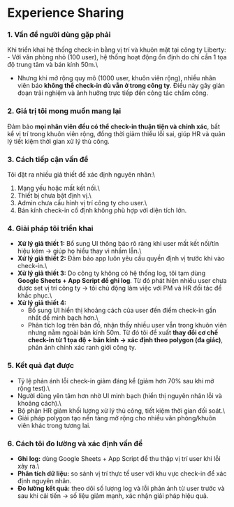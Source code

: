 # Experience Sharing

### 1. Vấn đề người dùng gặp phải

Khi triển khai hệ thống check-in bằng vị trí và khuôn mặt tại công ty
Liberty: - Với văn phòng nhỏ (100 user), hệ thống hoạt động ổn định do
chỉ cần 1 tọa độ trung tâm và bán kính 50m.\

- Nhưng khi mở rộng quy mô (1000 user, khuôn viên rộng), nhiều nhân viên
  báo **không thể check-in dù vẫn ở trong công ty**. Điều này gây gián
  đoạn trải nghiệm và ảnh hưởng trực tiếp đến công tác chấm công.

### 2. Giá trị tôi mong muốn mang lại

Đảm bảo **mọi nhân viên đều có thể check-in thuận tiện và chính xác**,
bất kể vị trí trong khuôn viên rộng, đồng thời giảm thiểu lỗi sai, giúp
HR và quản lý tiết kiệm thời gian xử lý thủ công.

### 3. Cách tiếp cận vấn đề

Tôi đặt ra nhiều giả thiết để xác định nguyên nhân:\

1. Mạng yếu hoặc mất kết nối.\
2. Thiết bị chưa bật định vị.\
3. Admin chưa cấu hình vị trí công ty cho user.\
4. Bán kính check-in cố định không phù hợp với diện tích lớn.

### 4. Giải pháp tôi triển khai

- **Xử lý giả thiết 1:** Bổ sung UI thông báo rõ ràng khi user mất kết
  nối/tín hiệu kém → giúp họ hiểu thay vì nhầm lẫn.\
- **Xử lý giả thiết 2:** Đảm bảo app luôn yêu cầu quyền định vị trước
  khi vào check-in.\
- **Xử lý giả thiết 3:** Do công ty không có hệ thống log, tôi tạm
  dùng **Google Sheets + App Script để ghi log**. Từ đó phát hiện
  nhiều user chưa được set vị trí công ty → tôi chủ động làm việc với
  PM và HR đối tác để khắc phục.\
- **Xử lý giả thiết 4:**
  - Bổ sung UI hiển thị khoảng cách của user đến điểm check-in gần
    nhất để minh bạch hơn.\
  - Phân tích log trên bản đồ, nhận thấy nhiều user vẫn trong khuôn
    viên nhưng nằm ngoài bán kính 50m. Từ đó tôi đề xuất **thay đổi
    cơ chế check-in từ 1 tọa độ + bán kính → xác định theo polygon
    (đa giác)**, phản ánh chính xác ranh giới công ty.

### 5. Kết quả đạt được

- Tỷ lệ phản ánh lỗi check-in giảm đáng kể (giảm hơn 70% sau khi mở
  rộng test).\
- Người dùng yên tâm hơn nhờ UI minh bạch (hiển thị nguyên nhân lỗi và
  khoảng cách).\
- Bộ phận HR giảm khối lượng xử lý thủ công, tiết kiệm thời gian đối
  soát.\
- Giải pháp polygon tạo nền tảng mở rộng cho nhiều văn phòng/khuôn
  viên khác trong tương lai.

### 6. Cách tôi đo lường và xác định vấn đề

- **Ghi log:** dùng Google Sheets + App Script để thu thập vị trí user
  khi lỗi xảy ra.\
- **Phân tích dữ liệu:** so sánh vị trí thực tế user với khu vực
  check-in để xác định nguyên nhân.
- **Đo lường kết quả:** theo dõi số lượng log và lỗi phản ánh từ user
  trước và sau khi cải tiến → số liệu giảm mạnh, xác nhận giải pháp
  hiệu quả.

